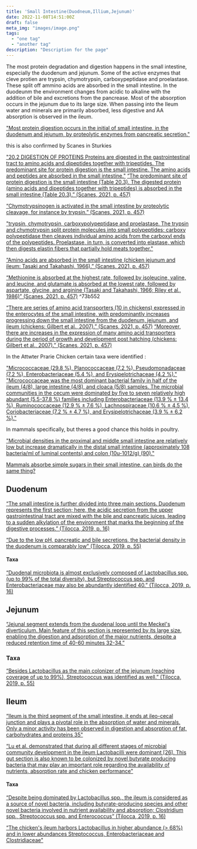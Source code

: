 ```yaml
---
title: 'Small Intestine(Duodneum,Illium,Jejunum)'
date: 2022-11-08T14:51:00Z
draft: false
meta_img: "images/image.png"
tags:
  - "one tag"
  - "another tag"
description: "Description for the page"
---
```


The most protein degradation and digestion happens in the small intestine, especially the duodenum and jejunum. Some of the active enzymes that cleve protien are trypsin, chymotrypsin, carboxypeptidase and proelastase. These split off ammino acids are absorbed in the small intestine.  In the duodeunm the environment changes from acidic to alkaline with the addition of bile and excretions from the pancrease. Most of the absorption occurs in the jejunum due to its large size. When passing into the Ileum water and minerals are primarily absorbed, less digestive and AA absorption is observed in the ileum. 

["Most protein digestion occurs in the initial of small intestine, in the duodenum and jejunum, by proteolytic enzymes from pancreatic secretion."](/citations/soleymani-goloujehSystematicReviewProteins2016/)

this is also confirmed by Scanes in Sturkies

["20.2 DIGESTION OF PROTEINS Proteins are digested in the gastrointestinal tract to amino acids and dipeptides together with tripeptides. The predominant site for protein digestion is the small intestine. The amino acids and peptides are absorbed in the small intestine."](/citations/scanesProteinMetabolism2021/)
[“The predominant site of protein digestion is the small intestine (Table 20.3). The digested protein (amino acids and dipeptides together with tripeptides) is absorbed in the small intestine (Table 20.3).” (Scanes, 2021, p. 457)](/citations/scanesProteinMetabolism2021/)


[“Chymotrypsinogen is activated in the small intestine by proteolytic cleavage, for instance by trypsin.” (Scanes, 2021, p. 457) ](/citations/scanesProteinMetabolism2021/)

["trypsin, chymotrypsin, carboxypolypeptidase and proelastase. The trypsin and chymotrypsin split protein molecules into small polypeptides; carboxy polypeptidase then cleaves individual amino acids from the carboxyl ends of the polypeptides. Proelastase, in turn, is converted into elastase, which then digests elastin fibers that partially hold meats together."](/citations/soleymani-goloujehSystematicReviewProteins2016/)

[“Amino acids are absorbed in the small intestine (chicken jejunum and ileum: Tasaki and Takahashi, 1966).” (Scanes, 2021, p. 457)](/citations/scanesProteinMetabolism2021/)

[“Methionine is absorbed at the highest rate, followed by isoleucine, valine, and leucine, and glutamate is absorbed at the lowest rate, followed by aspartate, glycine, and arginine (Tasaki and Takahashi, 1966; Riley et al., 1986)” (Scanes, 2021, p. 457)](/citations/scanesProteinMetabolism2021/) ^73b552

[“There are series of amino acid transporters (10 in chickens) expressed in the enterocytes of the small intestine, with predominantly increases progressing down the small intestine from the duodenum, jejunum, and ileum (chickens: Gilbert et al., 2007).” (Scanes, 2021, p. 457)](/citations/scanesProteinMetabolism2021/)
[“Moreover, there are increases in the expression of many amino acid transporters during the period of growth and development post hatching (chickens: Gilbert et al., 2007).” (Scanes, 2021, p. 457) ](/citations/scanesProteinMetabolism2021/)

In the Attwter Prarie Chicken certain taxa were identified :

["Micrococcaceae (29.8 %), Planococcaceae (7.2 %), Pseudomonadaceae (7.2 %), Enterobacteriaceae (5.4 %), and Erysipelotrichaceae (4.2 %)."](/citations/zhangSpatialMicrobialComposition2017/)
["Micrococcaceae was the most dominant bacterial family in half of the ileum (4/8), large intestine (4/8), and cloaca (5/8) samples. The microbial communities in the cecum were dominated by five to seven relatively high abundant (5.5-37.8 %) families including Enterobacteriaceae (13.9 % ± 13.4 %), Ruminococcaceae (12.9 % ± 7.6 %), Lachnospiraceae (10.6 % ± 4.5 %), Coriobacteriaceae (7.2 % ± 4.7 %), and Erysipelotrichaceae (3.9 % ± 6.2 %)."](/citations/zhangSpatialMicrobialComposition2017/)

In mammals specifically, but theres a good chance this holds in poultry.

["Microbial densities in the proximal and middle small intestine are relatively low but increase dramatically in the distal small intestine (approximately 108 bacteria/ml of luminal contents) and colon (10u-1012/g) (90)."](/citations/hooperHowHostmicrobialInteractions2002#^42e6d0)

[Mammals absorbe simple sugars in their small intestine, can birds do the same thing?](/bigqs/2022-11-07-open-questions-and-evidence-they-may-have-been-answered/index#^567386)

## Duodenum

[“The small intestine is further divided into three main sections. Duodenum represents the first section; here, the acidic secretion from the upper gastrointestinal tract are mixed with the bile and pancreatic juices, leading to a sudden alkylation of the environment that marks the beginning of the digestive processes.” (Tilocca, 2019, p. 16)](/citations/tiloccaEffectsDietsDifferent2019#^30862d)

[“Due to the low pH, pancreatic and bile secretions, the bacterial density in the duodenum is comparably low” (Tilocca, 2019, p. 55)](/citations/tiloccaEffectsDietsDifferent2019#^516e29) 

#### Taxa
[“Duodenal microbiota is almost exclusively composed of Lactobacillus spp. (up to 99% of the total diversity), but Streptococcus spp. and Enterobacteriaceae may also be abundantly identified 40.” (Tilocca, 2019, p. 16)](/citations/tiloccaEffectsDietsDifferent2019#^605b56)


## Jejunum

[“Jejunal segment extends from the duodenal loop until the Meckel's diverticulum. Main feature of this section is represented by its large size, enabling the digestion and adsorption of the major nutrients, despite a reduced retention time of 40-60 minutes 32-34.”](/citations/tiloccaEffectsDietsDifferent2019#^092ed5)

### Taxa

[“Besides Lactobacillus as the main colonizer of the jejunum (reaching coverage of up to 99%), Streptococcus was identified as well.” (Tilocca, 2019, p. 55) ](/citations/tiloccaEffectsDietsDifferent2019#^26e0b1)

## Ileum

[“Ileum is the third segment of the small intestine, it ends at ileo-cecal junction and plays a pivotal role in the absorption of water and minerals. Only a minor activity has been observed in digestion and absorption of fat, carbohydrates and proteins 35"](/citations/tiloccaEffectsDietsDifferent2019#^05b7af)

[“Lu et al. demonstrated that during all different stages of microbial community development in the ileum Lactobacilli were dominant [26]. This gut section is also known to be colonized by novel butyrate producing bacteria that may play an important role regarding the availability of nutrients, absorption rate and chicken performance"](/citations/tiloccaEffectsDietsDifferent2019#^9139ef)

#### Taxa 

[“Despite being dominated by Lactobacillus spp., the ileum is considered as a source of novel bacteria, including butyrate-producing species and other novel bacteria involved in nutrient availability and absorption; Clostridium spp., Streptococcus spp. and Enterococcus” (Tilocca, 2019, p. 16)](/citations/tiloccaEffectsDietsDifferent2019#^d0a591)

[“The chicken's ileum harbors Lactobacillus in higher abundance (&gt; 68%) and in lower abundances Streptococcus, Enterobacteriaceae and Clostridiaceae"](/citations/tiloccaEffectsDietsDifferent2019#^0dd086)


